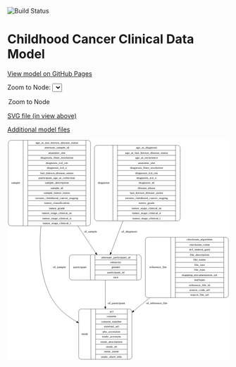 <link rel='stylesheet' href="assets/style.css">
<link rel='stylesheet' href="https://unpkg.com/leaflet@1.5.1/dist/leaflet.css" integrity="sha512-xwE/Az9zrjBIphAcBb3F6JVqxf46+CDLwfLMHloNu6KEQCAWi6HcDUbeOfBIptF7tcCzusKFjFw2yuvEpDL9wQ==" crossorigin="">
<script type="text/javascript" src="https://code.jquery.com/jquery-3.2.1.min.js"></script>
<script type="text/javascript"  src="https://unpkg.com/leaflet@1.5.1/dist/leaflet.js"></script>
<script type="text/javascript" src="assets/actions.js"></script>

![Build Status](https://github.com/CBIIT/c3d-model/actions/workflows/model-test-and-deploy.yml/badge.svg)

# Childhood Cancer Clinical Data Model

[View model on GitHub Pages](https://cbiit.github.io/c3d-model/)


Zoom to Node: <select id="node_select">
  <option value="">Zoom to Node</option>
</select>
<div id="model"></div>

<p>
<a href="./model-desc/c3d-model.svg">SVG file (in view above)</a>
<p>
<a href="./model-desc">Additional model files</a>
<div id='graph' style='display:off;'>
<svg width="1012pt" height="1010pt"
 viewBox="0.00 0.00 1012.00 1010.00" xmlns="http://www.w3.org/2000/svg" xmlns:xlink="http://www.w3.org/1999/xlink">
<g id="graph0" class="graph" transform="scale(1 1) rotate(0) translate(4 1006)">
<title>Perl</title>
<polygon fill="#ffffff" stroke="transparent" points="-4,4 -4,-1006 1008,-1006 1008,4 -4,4"/>
<!-- participant -->
<g id="node1" class="node">
<title>participant</title>
<path fill="none" stroke="#000000" d="M290.5,-363C290.5,-363 594.5,-363 594.5,-363 600.5,-363 606.5,-369 606.5,-375 606.5,-375 606.5,-466 606.5,-466 606.5,-472 600.5,-478 594.5,-478 594.5,-478 290.5,-478 290.5,-478 284.5,-478 278.5,-472 278.5,-466 278.5,-466 278.5,-375 278.5,-375 278.5,-369 284.5,-363 290.5,-363"/>
<text text-anchor="middle" x="326.5" y="-416.8" font-family="Times,serif" font-size="14.00" fill="#000000">participant</text>
<polyline fill="none" stroke="#000000" points="374.5,-363 374.5,-478 "/>
<text text-anchor="middle" x="385" y="-416.8" font-family="Times,serif" font-size="14.00" fill="#000000"> </text>
<polyline fill="none" stroke="#000000" points="395.5,-363 395.5,-478 "/>
<text text-anchor="middle" x="490.5" y="-462.8" font-family="Times,serif" font-size="14.00" fill="#000000">alternate_participant_id</text>
<polyline fill="none" stroke="#000000" points="395.5,-455 585.5,-455 "/>
<text text-anchor="middle" x="490.5" y="-439.8" font-family="Times,serif" font-size="14.00" fill="#000000">ethnicity</text>
<polyline fill="none" stroke="#000000" points="395.5,-432 585.5,-432 "/>
<text text-anchor="middle" x="490.5" y="-416.8" font-family="Times,serif" font-size="14.00" fill="#000000">gender</text>
<polyline fill="none" stroke="#000000" points="395.5,-409 585.5,-409 "/>
<text text-anchor="middle" x="490.5" y="-393.8" font-family="Times,serif" font-size="14.00" fill="#000000">participant_id</text>
<polyline fill="none" stroke="#000000" points="395.5,-386 585.5,-386 "/>
<text text-anchor="middle" x="490.5" y="-370.8" font-family="Times,serif" font-size="14.00" fill="#000000">race</text>
<polyline fill="none" stroke="#000000" points="585.5,-363 585.5,-478 "/>
<text text-anchor="middle" x="596" y="-416.8" font-family="Times,serif" font-size="14.00" fill="#000000"> </text>
</g>
<!-- study -->
<g id="node3" class="node">
<title>study</title>
<path fill="none" stroke="#000000" d="M333,-.5C333,-.5 552,-.5 552,-.5 558,-.5 564,-6.5 564,-12.5 564,-12.5 564,-218.5 564,-218.5 564,-224.5 558,-230.5 552,-230.5 552,-230.5 333,-230.5 333,-230.5 327,-230.5 321,-224.5 321,-218.5 321,-218.5 321,-12.5 321,-12.5 321,-6.5 327,-.5 333,-.5"/>
<text text-anchor="middle" x="349" y="-111.8" font-family="Times,serif" font-size="14.00" fill="#000000">study</text>
<polyline fill="none" stroke="#000000" points="377,-.5 377,-230.5 "/>
<text text-anchor="middle" x="387.5" y="-111.8" font-family="Times,serif" font-size="14.00" fill="#000000"> </text>
<polyline fill="none" stroke="#000000" points="398,-.5 398,-230.5 "/>
<text text-anchor="middle" x="470.5" y="-215.3" font-family="Times,serif" font-size="14.00" fill="#000000">acl</text>
<polyline fill="none" stroke="#000000" points="398,-207.5 543,-207.5 "/>
<text text-anchor="middle" x="470.5" y="-192.3" font-family="Times,serif" font-size="14.00" fill="#000000">consent</text>
<polyline fill="none" stroke="#000000" points="398,-184.5 543,-184.5 "/>
<text text-anchor="middle" x="470.5" y="-169.3" font-family="Times,serif" font-size="14.00" fill="#000000">consent_number</text>
<polyline fill="none" stroke="#000000" points="398,-161.5 543,-161.5 "/>
<text text-anchor="middle" x="470.5" y="-146.3" font-family="Times,serif" font-size="14.00" fill="#000000">external_url</text>
<polyline fill="none" stroke="#000000" points="398,-138.5 543,-138.5 "/>
<text text-anchor="middle" x="470.5" y="-123.3" font-family="Times,serif" font-size="14.00" fill="#000000">phs_accession</text>
<polyline fill="none" stroke="#000000" points="398,-115.5 543,-115.5 "/>
<text text-anchor="middle" x="470.5" y="-100.3" font-family="Times,serif" font-size="14.00" fill="#000000">study_acronym</text>
<polyline fill="none" stroke="#000000" points="398,-92.5 543,-92.5 "/>
<text text-anchor="middle" x="470.5" y="-77.3" font-family="Times,serif" font-size="14.00" fill="#000000">study_description</text>
<polyline fill="none" stroke="#000000" points="398,-69.5 543,-69.5 "/>
<text text-anchor="middle" x="470.5" y="-54.3" font-family="Times,serif" font-size="14.00" fill="#000000">study_id</text>
<polyline fill="none" stroke="#000000" points="398,-46.5 543,-46.5 "/>
<text text-anchor="middle" x="470.5" y="-31.3" font-family="Times,serif" font-size="14.00" fill="#000000">study_name</text>
<polyline fill="none" stroke="#000000" points="398,-23.5 543,-23.5 "/>
<text text-anchor="middle" x="470.5" y="-8.3" font-family="Times,serif" font-size="14.00" fill="#000000">study_short_title</text>
<polyline fill="none" stroke="#000000" points="543,-.5 543,-230.5 "/>
<text text-anchor="middle" x="553.5" y="-111.8" font-family="Times,serif" font-size="14.00" fill="#000000"> </text>
</g>
<!-- participant&#45;&gt;study -->
<g id="edge5" class="edge">
<title>participant&#45;&gt;study</title>
<path fill="none" stroke="#000000" d="M442.5,-362.7733C442.5,-328.3185 442.5,-283.1703 442.5,-240.8937"/>
<polygon fill="#000000" stroke="#000000" points="446.0001,-240.7883 442.5,-230.7883 439.0001,-240.7884 446.0001,-240.7883"/>
<text text-anchor="middle" x="493" y="-252.8" font-family="Times,serif" font-size="14.00" fill="#000000">of_participant</text>
</g>
<!-- sample -->
<g id="node2" class="node">
<title>sample</title>
<path fill="none" stroke="#000000" d="M12,-610.5C12,-610.5 363,-610.5 363,-610.5 369,-610.5 375,-616.5 375,-622.5 375,-622.5 375,-989.5 375,-989.5 375,-995.5 369,-1001.5 363,-1001.5 363,-1001.5 12,-1001.5 12,-1001.5 6,-1001.5 0,-995.5 0,-989.5 0,-989.5 0,-622.5 0,-622.5 0,-616.5 6,-610.5 12,-610.5"/>
<text text-anchor="middle" x="34" y="-802.3" font-family="Times,serif" font-size="14.00" fill="#000000">sample</text>
<polyline fill="none" stroke="#000000" points="68,-610.5 68,-1001.5 "/>
<text text-anchor="middle" x="78.5" y="-802.3" font-family="Times,serif" font-size="14.00" fill="#000000"> </text>
<polyline fill="none" stroke="#000000" points="89,-610.5 89,-1001.5 "/>
<text text-anchor="middle" x="221.5" y="-986.3" font-family="Times,serif" font-size="14.00" fill="#000000">age_at_last_known_disease_status</text>
<polyline fill="none" stroke="#000000" points="89,-978.5 354,-978.5 "/>
<text text-anchor="middle" x="221.5" y="-963.3" font-family="Times,serif" font-size="14.00" fill="#000000">alternate_sample_id</text>
<polyline fill="none" stroke="#000000" points="89,-955.5 354,-955.5 "/>
<text text-anchor="middle" x="221.5" y="-940.3" font-family="Times,serif" font-size="14.00" fill="#000000">anatomic_site</text>
<polyline fill="none" stroke="#000000" points="89,-932.5 354,-932.5 "/>
<text text-anchor="middle" x="221.5" y="-917.3" font-family="Times,serif" font-size="14.00" fill="#000000">diagnosis_finer_resolution</text>
<polyline fill="none" stroke="#000000" points="89,-909.5 354,-909.5 "/>
<text text-anchor="middle" x="221.5" y="-894.3" font-family="Times,serif" font-size="14.00" fill="#000000">diagnosis_icd_cm</text>
<polyline fill="none" stroke="#000000" points="89,-886.5 354,-886.5 "/>
<text text-anchor="middle" x="221.5" y="-871.3" font-family="Times,serif" font-size="14.00" fill="#000000">diagnosis_icd_o</text>
<polyline fill="none" stroke="#000000" points="89,-863.5 354,-863.5 "/>
<text text-anchor="middle" x="221.5" y="-848.3" font-family="Times,serif" font-size="14.00" fill="#000000">last_known_disease_status</text>
<polyline fill="none" stroke="#000000" points="89,-840.5 354,-840.5 "/>
<text text-anchor="middle" x="221.5" y="-825.3" font-family="Times,serif" font-size="14.00" fill="#000000">participant_age_at_collection</text>
<polyline fill="none" stroke="#000000" points="89,-817.5 354,-817.5 "/>
<text text-anchor="middle" x="221.5" y="-802.3" font-family="Times,serif" font-size="14.00" fill="#000000">sample_description</text>
<polyline fill="none" stroke="#000000" points="89,-794.5 354,-794.5 "/>
<text text-anchor="middle" x="221.5" y="-779.3" font-family="Times,serif" font-size="14.00" fill="#000000">sample_id</text>
<polyline fill="none" stroke="#000000" points="89,-771.5 354,-771.5 "/>
<text text-anchor="middle" x="221.5" y="-756.3" font-family="Times,serif" font-size="14.00" fill="#000000">sample_tumor_status</text>
<polyline fill="none" stroke="#000000" points="89,-748.5 354,-748.5 "/>
<text text-anchor="middle" x="221.5" y="-733.3" font-family="Times,serif" font-size="14.00" fill="#000000">toronto_childhood_cancer_staging</text>
<polyline fill="none" stroke="#000000" points="89,-725.5 354,-725.5 "/>
<text text-anchor="middle" x="221.5" y="-710.3" font-family="Times,serif" font-size="14.00" fill="#000000">tumor_classification</text>
<polyline fill="none" stroke="#000000" points="89,-702.5 354,-702.5 "/>
<text text-anchor="middle" x="221.5" y="-687.3" font-family="Times,serif" font-size="14.00" fill="#000000">tumor_grade</text>
<polyline fill="none" stroke="#000000" points="89,-679.5 354,-679.5 "/>
<text text-anchor="middle" x="221.5" y="-664.3" font-family="Times,serif" font-size="14.00" fill="#000000">tumor_stage_clinical_m</text>
<polyline fill="none" stroke="#000000" points="89,-656.5 354,-656.5 "/>
<text text-anchor="middle" x="221.5" y="-641.3" font-family="Times,serif" font-size="14.00" fill="#000000">tumor_stage_clinical_n</text>
<polyline fill="none" stroke="#000000" points="89,-633.5 354,-633.5 "/>
<text text-anchor="middle" x="221.5" y="-618.3" font-family="Times,serif" font-size="14.00" fill="#000000">tumor_stage_clinical_t</text>
<polyline fill="none" stroke="#000000" points="354,-610.5 354,-1001.5 "/>
<text text-anchor="middle" x="364.5" y="-802.3" font-family="Times,serif" font-size="14.00" fill="#000000"> </text>
</g>
<!-- sample&#45;&gt;participant -->
<g id="edge3" class="edge">
<title>sample&#45;&gt;participant</title>
<path fill="none" stroke="#000000" d="M316.8676,-610.4266C346.4173,-565.7545 375.8331,-521.2846 398.7645,-486.6178"/>
<polygon fill="#000000" stroke="#000000" points="401.853,-488.2926 404.4509,-478.0212 396.0147,-484.4307 401.853,-488.2926"/>
<text text-anchor="middle" x="375" y="-580.8" font-family="Times,serif" font-size="14.00" fill="#000000">of_sample</text>
</g>
<!-- sample&#45;&gt;study -->
<g id="edge4" class="edge">
<title>sample&#45;&gt;study</title>
<path fill="none" stroke="#000000" d="M149.2839,-610.2188C138.9833,-506.7328 142.8671,-381.0004 196.5,-282 221.9479,-235.0259 267.0832,-198.8044 311.8052,-172.3253"/>
<polygon fill="#000000" stroke="#000000" points="313.8339,-175.1953 320.7382,-167.1591 310.3294,-169.1357 313.8339,-175.1953"/>
<text text-anchor="middle" x="233" y="-416.8" font-family="Times,serif" font-size="14.00" fill="#000000">of_sample</text>
</g>
<!-- reference_file -->
<g id="node4" class="node">
<title>reference_file</title>
<path fill="none" stroke="#000000" d="M637,-282.5C637,-282.5 992,-282.5 992,-282.5 998,-282.5 1004,-288.5 1004,-294.5 1004,-294.5 1004,-546.5 1004,-546.5 1004,-552.5 998,-558.5 992,-558.5 992,-558.5 637,-558.5 637,-558.5 631,-558.5 625,-552.5 625,-546.5 625,-546.5 625,-294.5 625,-294.5 625,-288.5 631,-282.5 637,-282.5"/>
<text text-anchor="middle" x="683" y="-416.8" font-family="Times,serif" font-size="14.00" fill="#000000">reference_file</text>
<polyline fill="none" stroke="#000000" points="741,-282.5 741,-558.5 "/>
<text text-anchor="middle" x="751.5" y="-416.8" font-family="Times,serif" font-size="14.00" fill="#000000"> </text>
<polyline fill="none" stroke="#000000" points="762,-282.5 762,-558.5 "/>
<text text-anchor="middle" x="872.5" y="-543.3" font-family="Times,serif" font-size="14.00" fill="#000000">checksum_algorithm</text>
<polyline fill="none" stroke="#000000" points="762,-535.5 983,-535.5 "/>
<text text-anchor="middle" x="872.5" y="-520.3" font-family="Times,serif" font-size="14.00" fill="#000000">checksum_value</text>
<polyline fill="none" stroke="#000000" points="762,-512.5 983,-512.5 "/>
<text text-anchor="middle" x="872.5" y="-497.3" font-family="Times,serif" font-size="14.00" fill="#000000">dcf_indexd_guid</text>
<polyline fill="none" stroke="#000000" points="762,-489.5 983,-489.5 "/>
<text text-anchor="middle" x="872.5" y="-474.3" font-family="Times,serif" font-size="14.00" fill="#000000">file_description</text>
<polyline fill="none" stroke="#000000" points="762,-466.5 983,-466.5 "/>
<text text-anchor="middle" x="872.5" y="-451.3" font-family="Times,serif" font-size="14.00" fill="#000000">file_name</text>
<polyline fill="none" stroke="#000000" points="762,-443.5 983,-443.5 "/>
<text text-anchor="middle" x="872.5" y="-428.3" font-family="Times,serif" font-size="14.00" fill="#000000">file_size</text>
<polyline fill="none" stroke="#000000" points="762,-420.5 983,-420.5 "/>
<text text-anchor="middle" x="872.5" y="-405.3" font-family="Times,serif" font-size="14.00" fill="#000000">file_type</text>
<polyline fill="none" stroke="#000000" points="762,-397.5 983,-397.5 "/>
<text text-anchor="middle" x="872.5" y="-382.3" font-family="Times,serif" font-size="14.00" fill="#000000">mapping_documentation_url</text>
<polyline fill="none" stroke="#000000" points="762,-374.5 983,-374.5 "/>
<text text-anchor="middle" x="872.5" y="-359.3" font-family="Times,serif" font-size="14.00" fill="#000000">md5sum</text>
<polyline fill="none" stroke="#000000" points="762,-351.5 983,-351.5 "/>
<text text-anchor="middle" x="872.5" y="-336.3" font-family="Times,serif" font-size="14.00" fill="#000000">reference_file_id</text>
<polyline fill="none" stroke="#000000" points="762,-328.5 983,-328.5 "/>
<text text-anchor="middle" x="872.5" y="-313.3" font-family="Times,serif" font-size="14.00" fill="#000000">source_code_url</text>
<polyline fill="none" stroke="#000000" points="762,-305.5 983,-305.5 "/>
<text text-anchor="middle" x="872.5" y="-290.3" font-family="Times,serif" font-size="14.00" fill="#000000">source_file_url</text>
<polyline fill="none" stroke="#000000" points="983,-282.5 983,-558.5 "/>
<text text-anchor="middle" x="993.5" y="-416.8" font-family="Times,serif" font-size="14.00" fill="#000000"> </text>
</g>
<!-- reference_file&#45;&gt;study -->
<g id="edge1" class="edge">
<title>reference_file&#45;&gt;study</title>
<path fill="none" stroke="#000000" d="M645.9148,-282.2783C621.1302,-261.9576 595.9295,-241.2957 572.0939,-221.753"/>
<polygon fill="#000000" stroke="#000000" points="574.0176,-218.8043 564.0654,-215.1705 569.5794,-224.2175 574.0176,-218.8043"/>
<text text-anchor="middle" x="677" y="-252.8" font-family="Times,serif" font-size="14.00" fill="#000000">of_reference_file</text>
</g>
<!-- diagnosis -->
<g id="node5" class="node">
<title>diagnosis</title>
<path fill="none" stroke="#000000" d="M405,-633.5C405,-633.5 772,-633.5 772,-633.5 778,-633.5 784,-639.5 784,-645.5 784,-645.5 784,-966.5 784,-966.5 784,-972.5 778,-978.5 772,-978.5 772,-978.5 405,-978.5 405,-978.5 399,-978.5 393,-972.5 393,-966.5 393,-966.5 393,-645.5 393,-645.5 393,-639.5 399,-633.5 405,-633.5"/>
<text text-anchor="middle" x="435" y="-802.3" font-family="Times,serif" font-size="14.00" fill="#000000">diagnosis</text>
<polyline fill="none" stroke="#000000" points="477,-633.5 477,-978.5 "/>
<text text-anchor="middle" x="487.5" y="-802.3" font-family="Times,serif" font-size="14.00" fill="#000000"> </text>
<polyline fill="none" stroke="#000000" points="498,-633.5 498,-978.5 "/>
<text text-anchor="middle" x="630.5" y="-963.3" font-family="Times,serif" font-size="14.00" fill="#000000">age_at_diagnosis</text>
<polyline fill="none" stroke="#000000" points="498,-955.5 763,-955.5 "/>
<text text-anchor="middle" x="630.5" y="-940.3" font-family="Times,serif" font-size="14.00" fill="#000000">age_at_last_known_disease_status</text>
<polyline fill="none" stroke="#000000" points="498,-932.5 763,-932.5 "/>
<text text-anchor="middle" x="630.5" y="-917.3" font-family="Times,serif" font-size="14.00" fill="#000000">age_at_recurrence</text>
<polyline fill="none" stroke="#000000" points="498,-909.5 763,-909.5 "/>
<text text-anchor="middle" x="630.5" y="-894.3" font-family="Times,serif" font-size="14.00" fill="#000000">anatomic_site</text>
<polyline fill="none" stroke="#000000" points="498,-886.5 763,-886.5 "/>
<text text-anchor="middle" x="630.5" y="-871.3" font-family="Times,serif" font-size="14.00" fill="#000000">diagnosis_finer_resolution</text>
<polyline fill="none" stroke="#000000" points="498,-863.5 763,-863.5 "/>
<text text-anchor="middle" x="630.5" y="-848.3" font-family="Times,serif" font-size="14.00" fill="#000000">diagnosis_icd_cm</text>
<polyline fill="none" stroke="#000000" points="498,-840.5 763,-840.5 "/>
<text text-anchor="middle" x="630.5" y="-825.3" font-family="Times,serif" font-size="14.00" fill="#000000">diagnosis_icd_o</text>
<polyline fill="none" stroke="#000000" points="498,-817.5 763,-817.5 "/>
<text text-anchor="middle" x="630.5" y="-802.3" font-family="Times,serif" font-size="14.00" fill="#000000">diagnosis_id</text>
<polyline fill="none" stroke="#000000" points="498,-794.5 763,-794.5 "/>
<text text-anchor="middle" x="630.5" y="-779.3" font-family="Times,serif" font-size="14.00" fill="#000000">disease_phase</text>
<polyline fill="none" stroke="#000000" points="498,-771.5 763,-771.5 "/>
<text text-anchor="middle" x="630.5" y="-756.3" font-family="Times,serif" font-size="14.00" fill="#000000">last_known_disease_status</text>
<polyline fill="none" stroke="#000000" points="498,-748.5 763,-748.5 "/>
<text text-anchor="middle" x="630.5" y="-733.3" font-family="Times,serif" font-size="14.00" fill="#000000">toronto_childhood_cancer_staging</text>
<polyline fill="none" stroke="#000000" points="498,-725.5 763,-725.5 "/>
<text text-anchor="middle" x="630.5" y="-710.3" font-family="Times,serif" font-size="14.00" fill="#000000">tumor_grade</text>
<polyline fill="none" stroke="#000000" points="498,-702.5 763,-702.5 "/>
<text text-anchor="middle" x="630.5" y="-687.3" font-family="Times,serif" font-size="14.00" fill="#000000">tumor_stage_clinical_m</text>
<polyline fill="none" stroke="#000000" points="498,-679.5 763,-679.5 "/>
<text text-anchor="middle" x="630.5" y="-664.3" font-family="Times,serif" font-size="14.00" fill="#000000">tumor_stage_clinical_n</text>
<polyline fill="none" stroke="#000000" points="498,-656.5 763,-656.5 "/>
<text text-anchor="middle" x="630.5" y="-641.3" font-family="Times,serif" font-size="14.00" fill="#000000">tumor_stage_clinical_t</text>
<polyline fill="none" stroke="#000000" points="763,-633.5 763,-978.5 "/>
<text text-anchor="middle" x="773.5" y="-802.3" font-family="Times,serif" font-size="14.00" fill="#000000"> </text>
</g>
<!-- diagnosis&#45;&gt;participant -->
<g id="edge2" class="edge">
<title>diagnosis&#45;&gt;participant</title>
<path fill="none" stroke="#000000" d="M523.0801,-633.2646C503.5548,-581.7099 483.2983,-528.2244 467.9793,-487.7759"/>
<polygon fill="#000000" stroke="#000000" points="471.2081,-486.419 464.3931,-478.3069 464.6619,-488.8983 471.2081,-486.419"/>
<text text-anchor="middle" x="552" y="-580.8" font-family="Times,serif" font-size="14.00" fill="#000000">of_diagnosis</text>
</g>
</g>
</svg>
</div>
